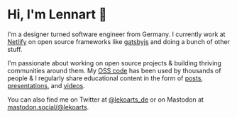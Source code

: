 # Hi, I'm Lennart 👋

I'm a designer turned software engineer from Germany. I currently work at [Netlify](https://www.netlify.com) on open source frameworks like [gatsbyjs](https://github.com/gatsbyjs) and doing a bunch of other stuff.

I'm passionate about working on open source projects & building thriving communities around them. My [OSS code](https://github.com/LekoArts?tab=repositories&type=source) has been used by thousands of people & I regularly share educational content in the form of [posts](https://www.lekoarts.de/writing), [presentations](https://www.lekoarts.de/appearances), and [videos](https://www.lekoarts.de/appearances).

You can also find me on Twitter at [@lekoarts_de](https://twitter.com/lekoarts_de) or on Mastodon at <a rel="me" href="https://mastodon.social/@lekoarts">mastodon.social/@lekoarts</a>.
